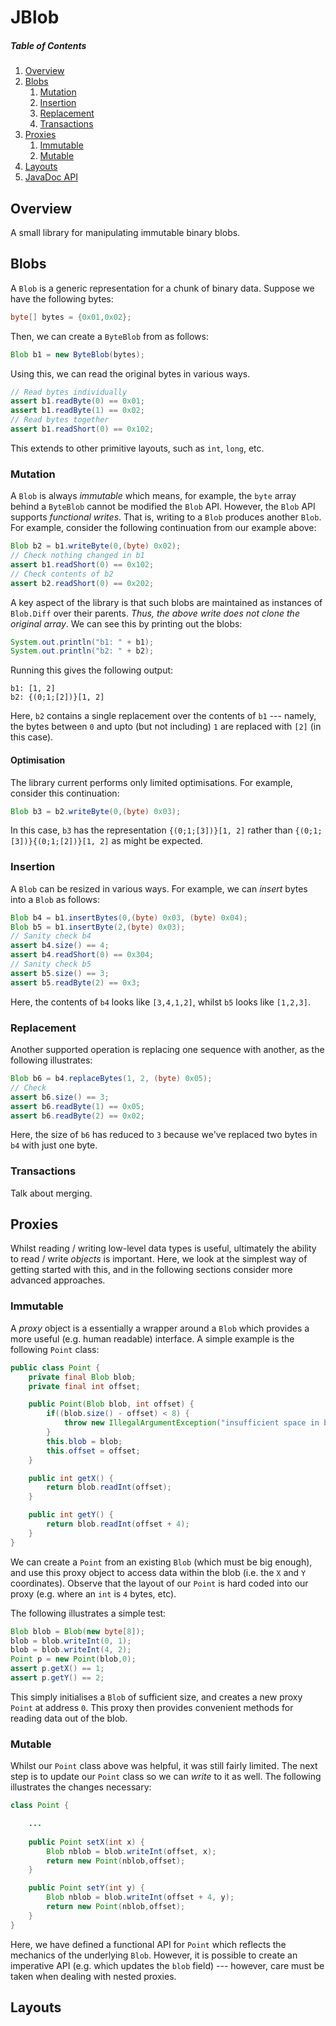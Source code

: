 # JBlob

##### Table of Contents

1. [Overview](#overview)
1. [Blobs](#blobs)
   1. [Mutation](#mutation)
   1. [Insertion](#insertion)
   1. [Replacement](#replacement)
   1. [Transactions](#transactions)
1. [Proxies](#proxies)
   1. [Immutable](#immutable)
   1. [Mutable](#Mutable)
1. [Layouts](#layouts)
1. [JavaDoc API]()

## Overview

A small library for manipulating immutable binary blobs.

## Blobs

A `Blob` is a generic representation for a chunk of binary data.
Suppose we have the following bytes:

```Java
byte[] bytes = {0x01,0x02};
```

Then, we can create a `ByteBlob` from as follows:

```Java
Blob b1 = new ByteBlob(bytes);
```

Using this, we can read the original bytes in various ways.

```Java
// Read bytes individually
assert b1.readByte(0) == 0x01;
assert b1.readByte(1) == 0x02;
// Read bytes together
assert b1.readShort(0) == 0x102;
```

This extends to other primitive layouts, such as `int`, `long`, etc.

### Mutation

A `Blob` is always _immutable_ which means, for example, the `byte`
array behind a `ByteBlob` cannot be modified the `Blob` API.  However,
the `Blob` API supports _functional writes_.  That is, writing to a
`Blob` produces another `Blob`.  For example, consider the following
continuation from our example above:

```Java
Blob b2 = b1.writeByte(0,(byte) 0x02);
// Check nothing changed in b1
assert b1.readShort(0) == 0x102;
// Check contents of b2
assert b2.readShort(0) == 0x202;
```

A key aspect of the library is that such blobs are maintained as
instances of `Blob.Diff` over their parents.  _Thus, the above write
does not clone the original array_.  We can see this by printing out
the blobs:

```Java
System.out.println("b1: " + b1);
System.out.println("b2: " + b2);
```

Running this gives the following output:

```
b1: [1, 2]
b2: {(0;1;[2])}[1, 2]
```

Here, `b2` contains a single replacement over the contents of `b1` ---
namely, the bytes between `0` and upto (but not including) `1` are
replaced with `[2]` (in this case).

#### Optimisation

The library current performs only limited optimisations.  For example,
consider this continuation:

```Java
Blob b3 = b2.writeByte(0,(byte) 0x03);
```

In this case, `b3` has the representation `{(0;1;[3])}[1, 2]` rather
than `{(0;1;[3])}{(0;1;[2])}[1, 2]` as might be expected.

### Insertion

A `Blob` can be resized in various ways.  For example, we can _insert_
bytes into a `Blob` as follows:

```Java
Blob b4 = b1.insertBytes(0,(byte) 0x03, (byte) 0x04);
Blob b5 = b1.insertByte(2,(byte) 0x03);
// Sanity check b4
assert b4.size() == 4;
assert b4.readShort(0) == 0x304;
// Sanity check b5
assert b5.size() == 3;
assert b5.readByte(2) == 0x3;
```

Here, the contents of `b4` looks like `[3,4,1,2]`, whilst `b5` looks
like `[1,2,3]`.  

### Replacement

Another supported operation is replacing one sequence with another, as
the following illustrates:

```Java
Blob b6 = b4.replaceBytes(1, 2, (byte) 0x05);
// Check
assert b6.size() == 3;
assert b6.readByte(1) == 0x05;
assert b6.readByte(2) == 0x02;
```

Here, the size of `b6` has reduced to `3` because we've replaced two
bytes in `b4` with just one byte.

### Transactions

Talk about merging.

## Proxies

Whilst reading / writing low-level data types is useful, ultimately
the ability to read / write _objects_ is important.  Here, we look at
the simplest way of getting started with this, and in the following
sections consider more advanced approaches.

### Immutable

A _proxy_ object is a essentially a wrapper around a `Blob` which
provides a more useful (e.g. human readable) interface.  A simple
example is the following `Point` class:

```Java
public class Point {
	private final Blob blob;
	private final int offset;

	public Point(Blob blob, int offset) {
		if((blob.size() - offset) < 8) {
			throw new IllegalArgumentException("insufficient space in blob");
		}	
		this.blob = blob;
		this.offset = offset;
	}

	public int getX() {
		return blob.readInt(offset);
	}

	public int getY() {
		return blob.readInt(offset + 4);
	}
}
```

We can create a `Point` from an existing `Blob` (which must be big
enough), and use this proxy object to access data within the blob
(i.e. the `X` and `Y` coordinates).  Observe that the layout of our
`Point` is hard coded into our proxy (e.g. where an `int` is `4`
bytes, etc).

The following illustrates a simple test:

```Java
Blob blob = Blob(new byte[8]);
blob = blob.writeInt(0, 1);
blob = blob.writeInt(4, 2);
Point p = new Point(blob,0);
assert p.getX() == 1;
assert p.getY() == 2;
```

This simply initialises a `Blob` of sufficient size, and creates a new
proxy `Point` at address `0`.  This proxy then provides convenient
methods for reading data out of the blob.

### Mutable

Whilst our `Point` class above was helpful, it was still fairly
limited.  The next step is to update our `Point` class so we can
_write_ to it as well.  The following illustrates the changes
necessary:

```Java
class Point {

    ...
	
	public Point setX(int x) {
		Blob nblob = blob.writeInt(offset, x);
		return new Point(nblob,offset);
	}

	public Point setY(int y) {
		Blob nblob = blob.writeInt(offset + 4, y);
		return new Point(nblob,offset);
	}
}
```

Here, we have defined a functional API for `Point` which reflects the
mechanics of the underlying `Blob`.  However, it is possible to create
an imperative API (e.g. which updates the `blob` field) --- however,
care must be taken when dealing with nested proxies.

## Layouts
